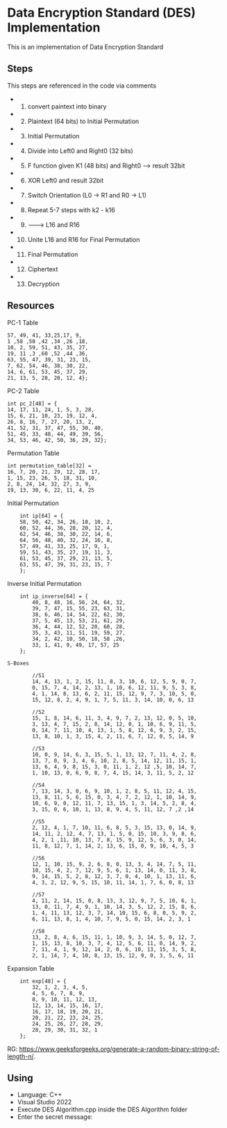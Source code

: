 # Data Encryption Standard (DES)  Implementation

This is an implementation of Data Encryption Standard

## Steps 
This steps are referenced in the code via comments 
   - 1. convert paintext into binary
   - 2. Plaintext (64 bits) to Initial Permutation
   - 3. Initial Permutation
   - 4. Divide into Left0 and Right0 (32 bits)
   - 5. F function given K1 (48 bits) and Right0 --> result 32bit
   - 6. XOR Left0 and result 32bit
   - 7. Switch Orientation (L0 -> R1 and R0 -> L1)
   - 8. Repeat 5-7 steps with k2 - k16
   - 9. ---> L16 and R16
   - 10. Unite L16 and R16 for Final Permutation
   - 11. Final Permutation 
   - 12. Ciphertext
   - 13. Decryption



## Resources
PC-1 Table
```int pc_1[56] = {
57, 49, 41, 33,25,17, 9,
1 ,58 ,50 ,42 ,34 ,26 ,18,
10, 2, 59, 51, 43, 35, 27,
19, 11 ,3 ,60 ,52 ,44 ,36,
63, 55, 47, 39, 31, 23, 15,
7, 62, 54, 46, 38, 30, 22,
14, 6, 61, 53, 45, 37, 29,
21, 13, 5, 28, 20, 12, 4};
```
PC-2 Table
```
int pc_2[48] = {
14, 17, 11, 24, 1, 5, 3, 28,
15, 6, 21, 10, 23, 19, 12, 4,
26, 8, 16, 7, 27, 20, 13, 2,
41, 52, 31, 37, 47, 55, 30, 40,
51, 45, 33, 48, 44, 49, 39, 56,
34, 53, 46, 42, 50, 36, 29, 32};
```
Permutation Table 
```
int permutation_table[32] =
16, 7, 20, 21, 29, 12, 28, 17,
1, 15, 23, 26, 5, 18, 31, 10,
2, 8, 24, 14, 32, 27, 3, 9,
19, 13, 30, 6, 22, 11, 4, 25
```

Initial Permutation
```
    int ip[64] = {
    58, 50, 42, 34, 26, 18, 10, 2,
    60, 52, 44, 36, 28, 20, 12, 4,
    62, 54, 46, 38, 30, 22, 14, 6,
    64, 56, 48, 40, 32, 24, 16, 8,
    57, 49, 41, 33, 25, 17, 9, 1,
    59, 51, 43, 35, 27, 19, 11, 3,
    61, 53, 45, 37, 29, 21, 13, 5,
    63, 55, 47, 39, 31, 23, 15, 7
    };
```
Inverse Initial Permutation
```
    int ip_inverse[64] = {
        40, 8, 48, 16, 56, 24, 64, 32,
        39, 7, 47, 15, 55, 23, 63, 31,
        38, 6, 46, 14, 54, 22, 62, 30,
        37, 5, 45, 13, 53, 21, 61, 29,
        36, 4, 44, 12, 52, 20, 60, 28,
        35, 3, 43, 11, 51, 19, 59, 27,
        34, 2, 42, 10, 50, 18, 58 ,26,
        33, 1, 41, 9, 49, 17, 57, 25
    };
```


```
S-Boxes
```
            //S1
            14, 4, 13, 1, 2, 15, 11, 8, 3, 10, 6, 12, 5, 9, 0, 7,
            0, 15, 7, 4, 14, 2, 13, 1, 10, 6, 12, 11, 9, 5, 3, 8,
            4, 1, 14, 8, 13, 6, 2, 11, 15, 12, 9, 7, 3, 10, 5, 0,
            15, 12, 8, 2, 4, 9, 1, 7, 5, 11, 3, 14, 10, 0, 6, 13

            //S2
            15, 1, 8, 14, 6, 11, 3, 4, 9, 7, 2, 13, 12, 0, 5, 10,
            3, 13, 4, 7, 15, 2, 8, 14, 12, 0, 1, 10, 6, 9, 11, 5,
            0, 14, 7, 11, 10, 4, 13, 1, 5, 8, 12, 6, 9, 3, 2, 15,
            13, 8, 10, 1, 3, 15, 4, 2, 11, 6, 7, 12, 0, 5, 14, 9

            //S3
            10, 0, 9, 14, 6, 3, 15, 5, 1, 13, 12, 7, 11, 4, 2, 8,
            13, 7, 0, 9, 3, 4, 6, 10, 2, 8, 5, 14, 12, 11, 15, 1,
            13, 6, 4, 9, 8, 15, 3, 0, 11, 1, 2, 12 ,5, 10, 14, 7,
            1, 10, 13, 0, 6, 9, 8, 7, 4, 15, 14, 3, 11, 5, 2, 12

            //S4
            7, 13, 14, 3, 0, 6, 9, 10, 1, 2, 8, 5, 11, 12, 4, 15,
            13, 8, 11, 5, 6, 15, 0, 3, 4, 7, 2, 12, 1, 10, 14, 9,
            10, 6, 9, 0, 12, 11, 7, 13, 15, 1, 3, 14, 5, 2, 8, 4,
            3, 15, 0, 6, 10, 1, 13, 8, 9, 4, 5, 11, 12, 7 ,2 ,14

            //S5
            2, 12, 4, 1, 7, 10, 11, 6, 8, 5, 3, 15, 13, 0, 14, 9,
            14, 11, 2, 12, 4, 7, 13, 1, 5, 0, 15, 10, 3, 9, 8, 6,
            4, 2, 1 ,11, 10, 13, 7, 8, 15, 9, 12, 5, 6, 3, 0, 14,
            11, 8, 12, 7, 1, 14, 2, 13, 6, 15, 0, 9, 10, 4, 5, 3
        
            //S6
            12, 1, 10, 15, 9, 2, 6, 8, 0, 13, 3, 4, 14, 7, 5, 11,
            10, 15, 4, 2, 7, 12, 9, 5, 6, 1, 13, 14, 0, 11, 3, 8,
            9, 14, 15, 5, 2, 8, 12, 3, 7, 0, 4, 10, 1, 13, 11, 6,
            4, 3, 2, 12, 9, 5, 15, 10, 11, 14, 1, 7, 6, 0, 8, 13
        
            //S7
            4, 11, 2, 14, 15, 0, 8, 13, 3, 12, 9, 7, 5, 10, 6, 1,
            13, 0, 11, 7, 4, 9, 1, 10, 14, 3, 5, 12, 2, 15, 8, 6,
            1, 4, 11, 13, 12, 3, 7, 14, 10, 15, 6, 8, 0, 5, 9, 2,
            6, 11, 13, 8, 1, 4, 10, 7, 9, 5, 0, 15, 14, 2, 3, 1
        
            //S8
            13, 2, 8, 4, 6, 15, 11, 1, 10, 9, 3, 14, 5, 0, 12, 7,
            1, 15, 13, 8, 10, 3, 7, 4, 12, 5, 6, 11, 0, 14, 9, 2,
            7, 11, 4, 1, 9, 12, 14, 2, 0, 6, 10, 13, 15, 3, 5, 8,
            2, 1, 14, 7, 4, 10, 8, 13, 15, 12, 9, 0, 3, 5, 6, 11

 Expansion Table
```
    int exp[48] = {
        32, 1, 2, 3, 4, 5,
        4, 5, 6, 7, 8, 9,
        8, 9, 10, 11, 12, 13,
        12, 13, 14, 15, 16, 17,
        16, 17, 18, 19, 20, 21,
        20, 21, 22, 23, 24, 25,
        24, 25, 26, 27, 28, 29,
        28, 29, 30, 31, 32, 1
    };
```

RG: https://www.geeksforgeeks.org/generate-a-random-binary-string-of-length-n/.

## Using
- Language: C++
- Visual Studio 2022
- Execute DES Algorithm.cpp inside the DES Algorithm folder
- Enter the secret message:


